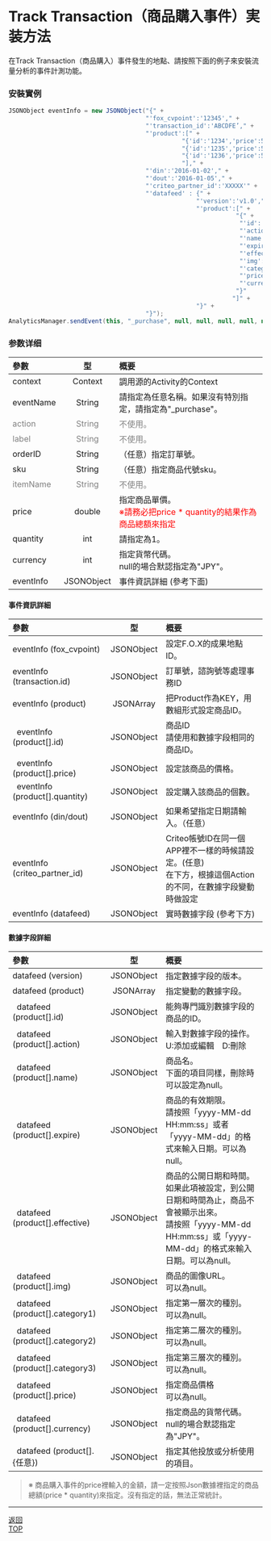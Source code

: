 # Track Transaction（商品購入事件）実装方法

在Track Transaction（商品購入）事件發生的地點、請按照下面的例子來安裝流量分析的事件計測功能。

### 安裝實例

```java
JSONObject eventInfo = new JSONObject("{" +
                                      "'fox_cvpoint':'12345'," +
                                      "'transaction_id':'ABCDFE’," +
                                      "'product':[" +
                                                "{'id':'1234','price':550,'quantity':1}," +
                                                "{'id':'1235','price':550,'quantity':2}," +
                                                "{'id':'1236','price':550,'quantity':2}" +
                                                "]," +
                                      "'din':'2016-01-02'," +
                                      "'dout':'2016-01-05'," +
                                      "'criteo_partner_id':'XXXXX'" +
                                      "'datafeed' : {" +
                                                    "'version':'v1.0'," +
                                                    "'product':[" +
                                                               "{" +
                                                                "'id':'12345'" +
                                                                "'action':'U'" +
                                                                "'name':'icecreame'" +
                                                                "'expire':'2016-10-31'" +
                                                                "'effective':'2016-04-01'" +
                                                                "'img':'http://pngimg.com/upload/ice_cream_PNG5099.png'" +
                                                                "'category1':'food'" +
                                                                "'price':'2750'" +
                                                                "'currency':'JPY'"
                                                               "}"
                                                              "]" +
                                                    "}" +
                                      "}");
AnalyticsManager.sendEvent(this, "_purchase", null, null, null, null, null, 2750, 5, "JPY",　eventInfo);
```

### 参数详细

| 參數 | 型 | 概要 |
|:----------|:-----------:|:------------|
|context|Context|調用源的Activity的Context|
|eventName|String|請指定為任意名稱。如果沒有特別指定，請指定為"_purchase"。|
|<span style="color:grey">action|<span style="color:grey">String|<span style="color:grey">不使用。|
|<span style="color:grey">label|<span style="color:grey">String|<span style="color:grey">不使用。|
|orderID|String|（任意）指定訂單號。|
|sku|String|（任意）指定商品代號sku。|
|<span style="color:grey">itemName|<span style="color:grey">String|<span style="color:grey">不使用。|
|price|double|指定商品單價。<br><span style="color:red">※請務必把price * quantity的結果作為商品總額來指定|
|quantity|int|請指定為1。|
|currency|int|指定貨幣代碼。<br>null的場合默認指定為"JPY"。|
|eventInfo|JSONObject|事件資訊詳細 (參考下面)|

#### 事件資訊詳細

| 參數 | 型 | 概要 |
|:----------|:-----------:|:------------|
|eventInfo (fox_cvpoint)|JSONObject|設定F.O.X的成果地點ID。|
|eventInfo (transaction.id)|JSONObject|訂單號，諮詢號等處理事務ID|
|eventInfo (product)|JSONArray|把Product作為KEY，用數組形式設定商品ID。|
|&nbsp;&nbsp;eventInfo (product[].id)|JSONObject|商品ID<br>請使用和數據字段相同的商品ID。|
|&nbsp;&nbsp;eventInfo (product[].price)|JSONObject|設定該商品的價格。|
|&nbsp;&nbsp;eventInfo (product[].quantity)|JSONObject|設定購入該商品的個數。|
|eventInfo (din/dout)|JSONObject|如果希望指定日期請輸入。（任意）|
|eventInfo (criteo_partner_id)|JSONObject|Criteo帳號ID在同一個APP裡不一樣的時候請設定。(任意)<br>在下方，根據這個Action的不同，在數據字段變動時做設定|
|eventInfo (datafeed)|JSONObject|實時數據字段 (參考下方)|

#### 數據字段詳細

| 參數 | 型 | 概要 |
|:----------|:-----------:|:------------|
|datafeed (version)|JSONObject|指定數據字段的版本。|
|datafeed (product)|JSONArray|指定變動的數據字段。|
|&nbsp;&nbsp;datafeed (product[].id)|JSONObject|能夠專門識別數據字段的商品的ID。|
|&nbsp;&nbsp;datafeed (product[].action)|JSONObject|輸入對數據字段的操作。<br>U:添加或編輯　D:刪除|
|&nbsp;&nbsp;datafeed (product[].name)|JSONObject|商品名。<br>下面的項目同樣，刪除時可以設定為null。|
|&nbsp;&nbsp;datafeed (product[].expire)|JSONObject|商品的有效期限。<br>請按照「yyyy-MM-dd HH:mm:ss」或者「yyyy-MM-dd」的格式來輸入日期。可以為null。|
|&nbsp;&nbsp;datafeed (product[].effective)|JSONObject|商品的公開日期和時間。<br>如果此項被設定，到公開日期和時間為止，商品不會被顯示出來。<br>請按照「yyyy-MM-dd HH:mm:ss」或「yyyy-MM-dd」的格式來輸入日期。可以為null。|
|&nbsp;&nbsp;datafeed (product[].img)|JSONObject|商品的圖像URL。<br>可以為null。|
|&nbsp;&nbsp;datafeed (product[].category1)|JSONObject|指定第一層次的種別。<br>可以為null。|
|&nbsp;&nbsp;datafeed (product[].category2)|JSONObject|指定第二層次的種別。<br>可以為null。|
|&nbsp;&nbsp;datafeed (product[].category3)|JSONObject|指定第三層次的種別。<br>可以為null。|
|&nbsp;&nbsp;datafeed (product[].price)|JSONObject|指定商品價格<br>可以為null。|
|&nbsp;&nbsp;datafeed (product[].currency)|JSONObject|指定商品的貨幣代碼。<br>null的場合默認指定為"JPY"。|
|&nbsp;&nbsp;datafeed (product[].{任意})|JSONObject|指定其他投放或分析使用的項目。|

> ※ 商品購入事件的price裡輸入的金額，請一定按照Json數據裡指定的商品總額(price * quantity)來指定。沒有指定的話，無法正常統計。


---
[返回](/lang/zh-tw/doc/fox_engagement/README.md)<br>
[TOP](/lang/zh-tw/README.md)
